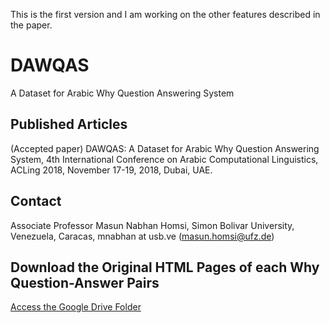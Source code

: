 This is the first version and I am working on the other features described in the paper.
# DAWQAS
A Dataset for Arabic Why Question Answering System

## Published Articles
(Accepted paper) DAWQAS: A Dataset for Arabic Why Question Answering System, 4th International Conference on Arabic Computational Linguistics, ACLing 2018, November 17-19, 2018, Dubai, UAE.

## Contact

Associate Professor Masun Nabhan Homsi, Simon Bolivar University, Venezuela, Caracas, mnabhan at usb.ve (masun.homsi@ufz.de)

## Download the Original HTML Pages of each Why Question-Answer Pairs
[Access the Google Drive Folder](https://drive.google.com/drive/u/2/folders/1EU23VzLIzBVKbd4yw5REvPn_H7CqgWfD?ogsrc=32)


